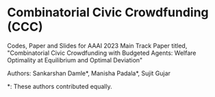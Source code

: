 # Combinatorial Civic Crowdfunding (CCC)
Codes, Paper and Slides for AAAI 2023 Main Track Paper titled, "Combinatorial Civic Crowdfunding with Budgeted Agents: Welfare Optimality at Equilibrium and Optimal Deviation"

Authors: Sankarshan Damle*, Manisha Padala*, Sujit Gujar

*: These authors contributed equally.
